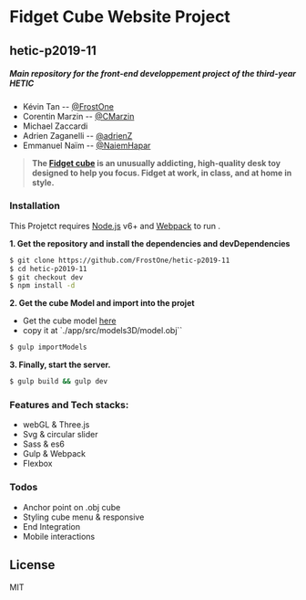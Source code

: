 # Fidget Cube Website Project
## hetic-p2019-11

##### Main repository for the front-end developpement project of the third-year HETIC
- Kévin Tan  -- [@FrostOne](https://github.com/FrostOne)
- Corentin Marzin  -- [@CMarzin](https://github.com/CMarzin)
- Michael Zaccardi
- Adrien Zaganelli -- [@adrienZ](https://github.com/adrienZ)
- Emmanuel Naïm -- [@NaiemHapar](https://github.com/NaiemHapar)

>__The [Fidget cube](https://www.kickstarter.com/projects/antsylabs/fidget-cube-a-vinyl-desk-toy) is an unusually addicting, high-quality desk toy designed to help you focus. Fidget at work, in class, and at home in style.__

### Installation

This Projetct requires [Node.js](https://nodejs.org/) v6+ and [Webpack](http://webpack.github.io/docs/) to run .

__1. Get the repository and install the dependencies and devDependencies__

```sh
$ git clone https://github.com/FrostOne/hetic-p2019-11
$ cd hetic-p2019-11
$ git checkout dev
$ npm install -d
```

__2. Get the cube Model and import into the projet__

- Get the cube model [here](https://mega.nz/#!adEzHKBb!ZYsav8C1OOiFG9Il6_0x_Ao84m9lT4LigKLZqtAGOag)
- copy it at `./app/src/models3D/model.obj``
```sh
$ gulp importModels
```

__3. Finally, start the server.__

```sh
$ gulp build && gulp dev
```

### Features and Tech stacks:
  - webGL & Three.js
  - Svg & circular slider
  - Sass & es6
  - Gulp & Webpack
  - Flexbox

### Todos

 - Anchor point on .obj cube
 - Styling cube menu & responsive
 - End Integration
 - Mobile interactions

License
----

MIT
